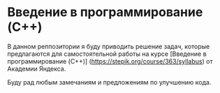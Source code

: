 # Введение в программирование (C++)

В данном реппозитории я буду приводить решение задач, которые предлагаются для самостоятельной работы на курсе [Введение в программирование (C++)] (https://stepik.org/course/363/syllabus) от Академии Яндекса.

Буду рад любым замечаниям и предложениям по улучшению кода.
